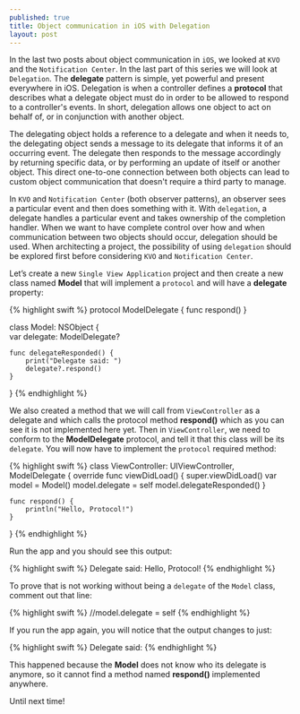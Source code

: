 ```yaml
---
published: true
title: Object communication in iOS with Delegation
layout: post
---
```

In the last two posts about object communication in `iOS`, we looked at `KVO` and the `Notification Center`. In the last part of this series we will look at `Delegation`. The __delegate__ pattern is simple, yet powerful and present everywhere in iOS. Delegation is when a controller defines a __protocol__ that describes what a delegate object must do in order to be allowed to respond to a controller's events. In short, delegation allows one object to act on behalf of, or in conjunction with another object.

The delegating object holds a reference to a delegate and when it needs to, the delegating object sends a message to its delegate that informs it of an occurring event. The delegate then responds to the message accordingly by returning specific data, or by performing an update of itself or another object. This direct one-to-one connection between both objects can lead to custom object communication that doesn't require a third party to manage.

In `KVO` and `Notification Center` (both observer patterns), an observer sees a particular event and then does something with it. With `delegation`, a delegate handles a particular event and takes ownership of the completion handler. When we want to have complete control over how and when communication between two objects should occur, delegation should be used. When architecting a project, the possibility of using `delegation` should be explored first before considering `KVO` and `Notification Center`.

Let’s create a new `Single View Application` project and then create a new class named __Model__ that will implement a `protocol` and will have a __delegate__ property:

{% highlight swift %}
protocol ModelDelegate {
    func respond()
}

class Model: NSObject {    
    var delegate: ModelDelegate?
    
    func delegateResponded() {
        print("Delegate said: ")
        delegate?.respond()
    }
}
{% endhighlight %}

We also created a method that we will call from `ViewController` as a delegate and which calls the protocol method __respond()__ which as you can see it is not implemented here yet. Then in `ViewController`, we need to conform to the __ModelDelegate__ protocol, and tell it that this class will be its `delegate`. You will now have to implement the `protocol` required method:

{% highlight swift %}
class ViewController: UIViewController, ModelDelegate {
    override func viewDidLoad() {
        super.viewDidLoad()
        var model = Model()
        model.delegate = self
        model.delegateResponded()
    }
    
    func respond() {
        println("Hello, Protocol!")
    }
}
{% endhighlight %}

Run the app and you should see this output:

{% highlight swift %}
Delegate said: Hello, Protocol!
{% endhighlight %}

To prove that is not working without being a `delegate` of the `Model` class, comment out that line: 

{% highlight swift %}
//model.delegate = self
{% endhighlight %}

If you run the app again, you will notice that the output changes to just:

{% highlight swift %}
Delegate said:
{% endhighlight %}

This happened because the __Model__ does not know who its delegate is anymore, so it cannot find a method named __respond()__ implemented anywhere.

Until next time!
